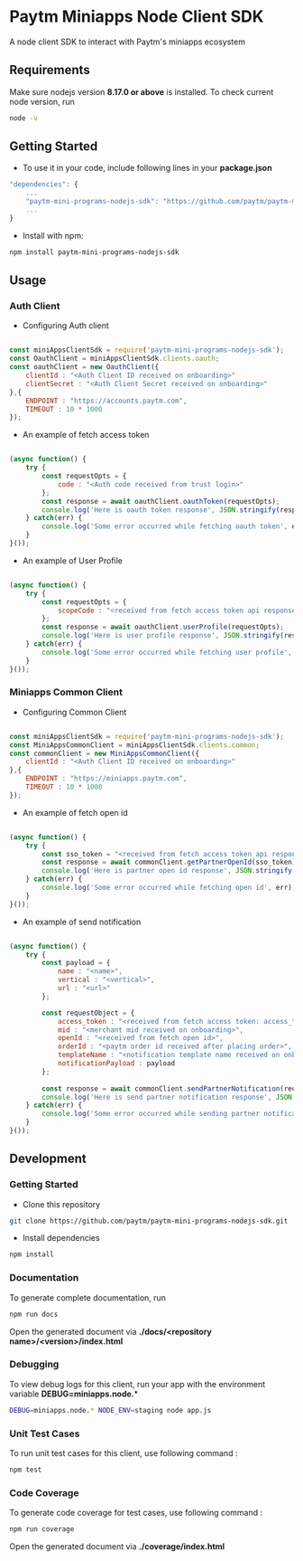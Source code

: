 # Paytm Miniapps Node Client SDK 

A node client SDK to interact with Paytm's miniapps ecosystem

## Requirements

Make sure nodejs version **8.17.0 or above** is installed. To check current node version, run
```sh
node -v
```

## Getting Started

* To use it in your code, include following lines in your **package.json**

```javascript
"dependencies": {
    ...
    "paytm-mini-programs-nodejs-sdk": "https://github.com/paytm/paytm-mini-programs-nodejs-sdk.git"
    ...
}
```

* Install with npm:

```sh
npm install paytm-mini-programs-nodejs-sdk
```

## Usage

### Auth Client

* Configuring Auth client

```javascript

const miniAppsClientSdk = require('paytm-mini-programs-nodejs-sdk');
const OauthClient = miniAppsClientSdk.clients.oauth;
const oauthClient = new OauthClient({
    clientId : "<Auth Client ID received on onboarding>"
    clientSecret : "<Auth Client Secret received on onboarding>"
},{
    ENDPOINT : "https://accounts.paytm.com",
    TIMEOUT : 10 * 1000
});

```

* An example of fetch access token

```javascript

(async function() {
    try {
        const requestOpts = {
            code : "<Auth code received from trust login>"
        };
        const response = await oauthClient.oauthToken(requestOpts);
        console.log('Here is oauth token response', JSON.stringify(response));
    } catch(err) {
        console.log('Some error occurred while fetching oauth token', err);
    }
}());

```

* An example of User Profile

```javascript

(async function() {
    try {
        const requestOpts = {
            scopeCode : "<received from fetch access token api response: access_token>"
        };
        const response = await oauthClient.userProfile(requestOpts);
        console.log('Here is user profile response', JSON.stringify(response));
    } catch(err) {
        console.log('Some error occurred while fetching user profile', err);
    }
}());

```


### Miniapps Common Client

* Configuring Common Client

```javascript

const miniAppsClientSdk = require('paytm-mini-programs-nodejs-sdk');
const MiniAppsCommonClient = miniAppsClientSdk.clients.common;
const commonClient = new MiniAppsCommonClient({
    clientId : "<Auth Client ID received on onboarding>"
},{
    ENDPOINT : "https://miniapps.paytm.com",
    TIMEOUT : 10 * 1000
});

```

* An example of fetch open id

```javascript

(async function() {
    try {
        const sso_token = "<received from fetch access token api response: access_token>";
        const response = await commonClient.getPartnerOpenId(sso_token);
        console.log('Here is partner open id response', JSON.stringify(response));
    } catch(err) {
        console.log('Some error occurred while fetching open id', err);
    }
}());

```

* An example of send notification

```javascript

(async function() {
    try {
        const payload = {
            name : "<name>",
            vertical : "<vertical>",
            url : "<url>"
        };

        const requestObject = {
            access_token : "<received from fetch access token: access_token>",
            mid : "<merchant mid received on onboarding>",
            openId : "<received from fetch open id>",
            orderId : "<paytm order id received after placing order>",
            templateName : "<notification template name received on onboarding>",
            notificationPayload : payload
        };
        
        const response = await commonClient.sendPartnerNotification(requestObject);
        console.log('Here is send partner notification response', JSON.stringify(response));
    } catch(err) {
        console.log('Some error occurred while sending partner notification', err);
    }
}());

```

## Development

### Getting Started

* Clone this repository
```sh
git clone https://github.com/paytm/paytm-mini-programs-nodejs-sdk.git
```

* Install dependencies
```sh
npm install
```

### Documentation

To generate complete documentation, run

```sh
npm run docs
```

Open the generated document via **./docs/\<repository name\>/\<version\>/index.html**

### Debugging

To view debug logs for this client, run your app with the environment variable **DEBUG=miniapps.node.***
```sh
DEBUG=miniapps.node.* NODE_ENV=staging node app.js
```

### Unit Test Cases

To run unit test cases for this client, use following command :
```sh
npm test
```

### Code Coverage

To generate code coverage for test cases, use following command :
```sh
npm run coverage
```

Open the generated document via **./coverage/index.html**